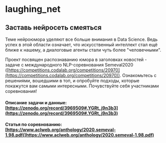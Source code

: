 # laughing_net

## Заставь нейросеть смеяться

Теме нейроюмора уделяют все больше внимания в Data Science. Ведь успех в этой области означает, что искусственный интеллект стал ещё ближе к нашему, а диалоговые агенты стали чуть более "человечными".
 
Проект посвящен распознаванию юмора в заголовках новостей - задаче с международного NLP-соревнования Semeval2020 ([https://competitions.codalab.org/competitions/20970](https://competitions.codalab.org/competitions/20970)). Ознакомьтесь с решениями, вошедшими в топ, и опробуйте подходы, которые покажутся вам самыми интересными. Почувствуйте себя участниками соревнования!
 
#### Описание задачи и данные: [https://zenodo.org/record/3969509#.YGRt_j9n3b3](https://zenodo.org/record/3969509#.YGRt_j9n3b3)

#### Статья по соревнованию: [https://www.aclweb.org/anthology/2020.semeval-1.98.pdf(]https://www.aclweb.org/anthology/2020.semeval-1.98.pdf)
